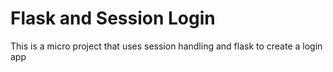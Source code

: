  # Flask and Session Login
 
 This is a micro project that uses session handling and flask to create a login app

